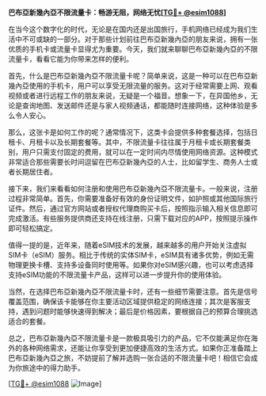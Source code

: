 **巴布亞新幾內亞不限流量卡：畅游无阻，网络无忧[[TG💪+ @esim1088](https://t.me/s/esim1088)]**

在当今这个数字化的时代，无论是在国内还是出国旅行，手机网络已经成为我们生活中不可或缺的一部分。对于那些计划前往巴布亞新幾內亞的朋友来说，拥有一张优质的手机卡或流量卡显得尤为重要。今天，我们就来聊聊巴布亞新幾內亞的不限流量卡，看看它能为你带来怎样的便利。

首先，什么是巴布亞新幾內亞不限流量卡呢？简单来说，这是一种可以在巴布亞新幾內亞使用的手机卡，用户可以享受无限流量的服务。这对于经常需要上网、观看视频或者进行远程工作的朋友来说，无疑是一个福音。想象一下，在异国他乡，无论是查询地图、发送邮件还是与家人视频通话，都能随时连接网络，这种体验是多么令人安心。

那么，这张卡是如何工作的呢？通常情况下，这类卡会提供多种套餐选择，包括日租卡、月租卡以及长期套餐等。其中，不限流量卡往往属于月租卡或长期套餐类别，用户只需支付固定的费用，就可以在一定时间内尽情使用网络资源。这种模式非常适合那些需要长时间逗留在巴布亞新幾內亞的人士，比如留学生、商务人士或者长期居住者。

接下来，我们来看看如何注册和使用巴布亞新幾內亞不限流量卡。一般来说，注册过程非常简单。首先，你需要准备好有效的身份证明文件，如护照或其他国际旅行证件。然后，通过官方网站或者授权代理商购买卡后，按照指示输入相关信息即可完成激活。有些服务提供商还支持在线注册，只需下载对应的APP，按照提示操作即可轻松搞定。

值得一提的是，近年来，随着eSIM技术的发展，越来越多的用户开始关注虚拟SIM卡（eSIM）服务。相比于传统的实体SIM卡，eSIM具有诸多优势，例如无需物理更换卡槽、支持多设备同时使用等。如果你对eSIM感兴趣，也可以考虑选择支持eSIM功能的不限流量卡产品，这样可以进一步提升你的使用体验。

当然，在选择巴布亞新幾內亞不限流量卡时，还有一些细节需要注意。首先是信号覆盖范围，确保该卡能够在你主要活动区域提供稳定的网络连接；其次是客服支持，遇到问题时能够快速得到解决；最后是价格因素，要根据自己的预算合理挑选适合的套餐。

总之，巴布亞新幾內亞不限流量卡是一款极具吸引力的产品，它不仅能满足你在海外的各种网络需求，还能让你享受到更加便捷高效的生活方式。如果你正准备踏上巴布亞新幾內亞之旅，不妨提前了解并选购一张合适的不限流量卡吧！相信它会成为你旅途中的得力助手。

[[TG💪+ @esim1088](https://t.me/s/esim1088) ![Image](https://i.postimg.cc/4NQfJmqS/Snipaste-2025-05-13-00-14-12.png)]